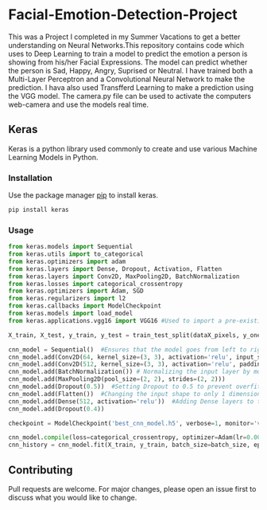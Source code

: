 # Facial-Emotion-Detection-Project
This was  a Project I completed in my Summer Vacations to get a better understanding on Neural Networks.This repository contains code which uses to Deep Learning to train a model to predict the emotion a person is showing from his/her Facial Expressions. The model can predict whether the person is Sad, Happy, Angry, Suprised or Neutral. I have trained both a Multi-Layer Perceptron and a Convolutional Neural Network to make the prediction. I hava also used Transfferd Learning to make a prediction using the VGG model. The camera.py file can be used to activate the computers web-camera and use the models real time.

## Keras
Keras is a python library used commonly to create and use various Machine Learning Models in Python.

### Installation 
Use the package manager [pip](https://pip.pypa.io/en/stable/) to install keras.
```bash
pip install keras
```
### Usage

```python
from keras.models import Sequential
from keras.utils import to_categorical
from keras.optimizers import adam
from keras.layers import Dense, Dropout, Activation, Flatten
from keras.layers import Conv2D, MaxPooling2D, BatchNormalization
from keras.losses import categorical_crossentropy
from keras.optimizers import Adam, SGD
from keras.regularizers import l2
from keras.callbacks import ModelCheckpoint
from keras.models import load_model
from keras.applications.vgg16 import VGG16 #Used to import a pre-existing model for transffered learning

X_train, X_test, y_train, y_test = train_test_split(dataX_pixels, y_onehot, test_size=test_ratio, random_state=42) #Used to split data into  training and testing data in a particular ration(mostly 80 to 20(4:1))

cnn_model = Sequential()  #Ensures that the model goes from left to right
cnn_model.add(Conv2D(64, kernel_size=(3, 3), activation='relu', input_shape=(width, height, 1)))  #Adding 2 convolutional layers to the model which both take the image directly as input
cnn_model.add(Conv2D(512, kernel_size=(3, 3), activation='relu', padding='same', input_shape=(width, height, 1)))
cnn_model.add(BatchNormalization()) # Normalizing the input layer by modifying activations to increase effectivness
cnn_model.add(MaxPooling2D(pool_size=(2, 2), strides=(2, 2)))
cnn_model.add(Dropout(0.5))  #Setting Dropout to 0.5 to prevent overfitting
cnn_model.add(Flatten())  #Changing the input shape to only 1 dimension
cnn_model.add(Dense(512, activation='relu'))  #Adding Dense layers to the model just like a regular MLP
cnn_model.add(Dropout(0.4))

checkpoint = ModelCheckpoint('best_cnn_model.h5', verbose=1, monitor='val_loss',save_best_only=True, mode='auto')  #Used to find the best model in terms of loss

cnn_model.compile(loss=categorical_crossentropy, optimizer=Adam(lr=0.001, beta_1=0.9, beta_2=0.999), metrics=['accuracy']) #Creating the CNN with the optimizer 'Adam' and evaluation metric of accuracy
cnn_history = cnn_model.fit(X_train, y_train, batch_size=batch_size, epochs=epochs, verbose=1, callbacks=[checkpoint], validation_data=(X_test, y_test), shuffle=True) #Stores the best model
```

## Contributing

Pull requests are welcome. For major changes, please open an issue first to discuss what you would like to change.
